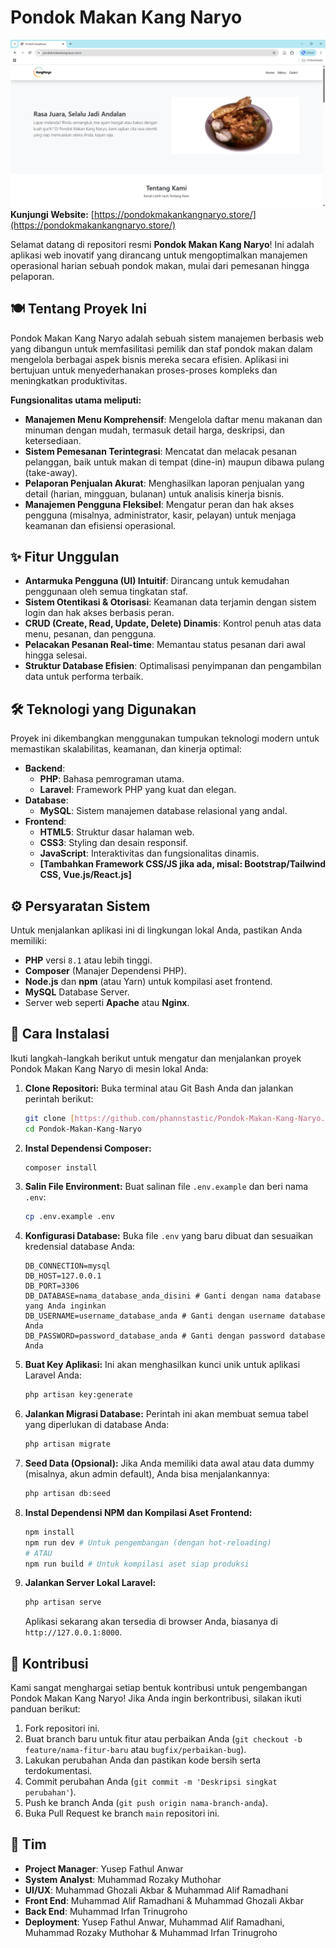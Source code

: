 # Pondok Makan Kang Naryo

![Screenshot Website](https://raw.githubusercontent.com/phannstastic/Pondok-Makan-Kang-Naryo/main/deployment/Screenshot%202025-07-27%20112153.png)
**Kunjungi Website:** [https://pondokmakankangnaryo.store/](https://pondokmakankangnaryo.store/)

Selamat datang di repositori resmi **Pondok Makan Kang Naryo**! Ini adalah aplikasi web inovatif yang dirancang untuk mengoptimalkan manajemen operasional harian sebuah pondok makan, mulai dari pemesanan hingga pelaporan.

## 🍽️ Tentang Proyek Ini

Pondok Makan Kang Naryo adalah sebuah sistem manajemen berbasis web yang dibangun untuk memfasilitasi pemilik dan staf pondok makan dalam mengelola berbagai aspek bisnis mereka secara efisien. Aplikasi ini bertujuan untuk menyederhanakan proses-proses kompleks dan meningkatkan produktivitas.

**Fungsionalitas utama meliputi:**

* **Manajemen Menu Komprehensif**: Mengelola daftar menu makanan dan minuman dengan mudah, termasuk detail harga, deskripsi, dan ketersediaan.
* **Sistem Pemesanan Terintegrasi**: Mencatat dan melacak pesanan pelanggan, baik untuk makan di tempat (dine-in) maupun dibawa pulang (take-away).
* **Pelaporan Penjualan Akurat**: Menghasilkan laporan penjualan yang detail (harian, mingguan, bulanan) untuk analisis kinerja bisnis.
* **Manajemen Pengguna Fleksibel**: Mengatur peran dan hak akses pengguna (misalnya, administrator, kasir, pelayan) untuk menjaga keamanan dan efisiensi operasional.

## ✨ Fitur Unggulan

* **Antarmuka Pengguna (UI) Intuitif**: Dirancang untuk kemudahan penggunaan oleh semua tingkatan staf.
* **Sistem Otentikasi & Otorisasi**: Keamanan data terjamin dengan sistem login dan hak akses berbasis peran.
* **CRUD (Create, Read, Update, Delete) Dinamis**: Kontrol penuh atas data menu, pesanan, dan pengguna.
* **Pelacakan Pesanan Real-time**: Memantau status pesanan dari awal hingga selesai.
* **Struktur Database Efisien**: Optimalisasi penyimpanan dan pengambilan data untuk performa terbaik.

## 🛠️ Teknologi yang Digunakan

Proyek ini dikembangkan menggunakan tumpukan teknologi modern untuk memastikan skalabilitas, keamanan, dan kinerja optimal:

* **Backend**:
    * **PHP**: Bahasa pemrograman utama.
    * **Laravel**: Framework PHP yang kuat dan elegan.
* **Database**:
    * **MySQL**: Sistem manajemen database relasional yang andal.
* **Frontend**:
    * **HTML5**: Struktur dasar halaman web.
    * **CSS3**: Styling dan desain responsif.
    * **JavaScript**: Interaktivitas dan fungsionalitas dinamis.
    * **[Tambahkan Framework CSS/JS jika ada, misal: Bootstrap/Tailwind CSS, Vue.js/React.js]**

## ⚙️ Persyaratan Sistem

Untuk menjalankan aplikasi ini di lingkungan lokal Anda, pastikan Anda memiliki:

* **PHP** versi `8.1` atau lebih tinggi.
* **Composer** (Manajer Dependensi PHP).
* **Node.js** dan **npm** (atau Yarn) untuk kompilasi aset frontend.
* **MySQL** Database Server.
* Server web seperti **Apache** atau **Nginx**.

## 🚀 Cara Instalasi

Ikuti langkah-langkah berikut untuk mengatur dan menjalankan proyek Pondok Makan Kang Naryo di mesin lokal Anda:

1.  **Clone Repositori:**
    Buka terminal atau Git Bash Anda dan jalankan perintah berikut:
    ```bash
    git clone [https://github.com/phannstastic/Pondok-Makan-Kang-Naryo.git](https://github.com/phannstastic/Pondok-Makan-Kang-Naryo.git)
    cd Pondok-Makan-Kang-Naryo
    ```

2.  **Instal Dependensi Composer:**
    ```bash
    composer install
    ```

3.  **Salin File Environment:**
    Buat salinan file `.env.example` dan beri nama `.env`:
    ```bash
    cp .env.example .env
    ```

4.  **Konfigurasi Database:**
    Buka file `.env` yang baru dibuat dan sesuaikan kredensial database Anda:
    ```dotenv
    DB_CONNECTION=mysql
    DB_HOST=127.0.0.1
    DB_PORT=3306
    DB_DATABASE=nama_database_anda_disini # Ganti dengan nama database yang Anda inginkan
    DB_USERNAME=username_database_anda # Ganti dengan username database Anda
    DB_PASSWORD=password_database_anda # Ganti dengan password database Anda
    ```

5.  **Buat Key Aplikasi:**
    Ini akan menghasilkan kunci unik untuk aplikasi Laravel Anda:
    ```bash
    php artisan key:generate
    ```

6.  **Jalankan Migrasi Database:**
    Perintah ini akan membuat semua tabel yang diperlukan di database Anda:
    ```bash
    php artisan migrate
    ```

7.  **Seed Data (Opsional):**
    Jika Anda memiliki data awal atau data dummy (misalnya, akun admin default), Anda bisa menjalankannya:
    ```bash
    php artisan db:seed
    ```

8.  **Instal Dependensi NPM dan Kompilasi Aset Frontend:**
    ```bash
    npm install
    npm run dev # Untuk pengembangan (dengan hot-reloading)
    # ATAU
    npm run build # Untuk kompilasi aset siap produksi
    ```

9.  **Jalankan Server Lokal Laravel:**
    ```bash
    php artisan serve
    ```
    Aplikasi sekarang akan tersedia di browser Anda, biasanya di `http://127.0.0.1:8000`.

## 🤝 Kontribusi

Kami sangat menghargai setiap bentuk kontribusi untuk pengembangan Pondok Makan Kang Naryo! Jika Anda ingin berkontribusi, silakan ikuti panduan berikut:

1.  Fork repositori ini.
2.  Buat branch baru untuk fitur atau perbaikan Anda (`git checkout -b feature/nama-fitur-baru` atau `bugfix/perbaikan-bug`).
3.  Lakukan perubahan Anda dan pastikan kode bersih serta terdokumentasi.
4.  Commit perubahan Anda (`git commit -m 'Deskripsi singkat perubahan'`).
5.  Push ke branch Anda (`git push origin nama-branch-anda`).
6.  Buka Pull Request ke branch `main` repositori ini.

## 📧 Tim

* **Project Manager**: Yusep Fathul Anwar
* **System Analyst**: Muhammad Rozaky Muthohar
* **UI/UX**: Muhammad Ghozali Akbar & Muhammad Alif Ramadhani
* **Front End**: Muhammad Alif Ramadhani & Muhammad Ghozali Akbar
* **Back End**: Muhammad Irfan Trinugroho
* **Deployment**: Yusep Fathul Anwar, Muhammad Alif Ramadhani, Muhammad Rozaky Muthohar & Muhammad Irfan Trinugroho
